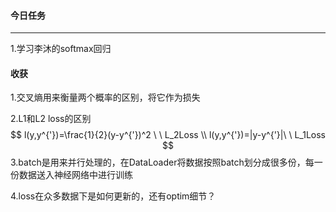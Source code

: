 #### 今日任务

------

1.学习李沐的softmax回归

#### 收获

1.交叉熵用来衡量两个概率的区别，将它作为损失

2.L1和L2 loss的区别
$$
l(y,y^{'})=\frac{1}{2}(y-y^{'})^2 \ \ L_2Loss \\ 
l(y,y^{'})=|y-y^{'}|\ \ L_1Loss
$$
3.batch是用来并行处理的，在DataLoader将数据按照batch划分成很多份，每一份数据送入神经网络中进行训练

4.loss在众多数据下是如何更新的，还有optim细节？